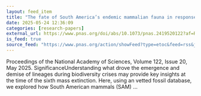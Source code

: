 ```yaml
---
layout: feed_item
title: "The fate of South America’s endemic mammalian fauna in response to the most dramatic Cenozoic climate disruption"
date: 2025-05-24 12:36:09
categories: [research-papers]
external_url: https://www.pnas.org/doi/abs/10.1073/pnas.2419520122?af=R
is_feed: true
source_feed: "https://www.pnas.org/action/showFeed?type=etoc&feed=rss&jc=pnas"
---
```


Proceedings of the National Academy of Sciences, Volume 122, Issue 20, May 2025. SignificanceUnderstanding what drove the emergence and demise of lineages during biodiversity crises may provide key insights at the time of the sixth mass extinction. Here, using an vetted fossil database, we explored how South American mammals (SAM) ...

